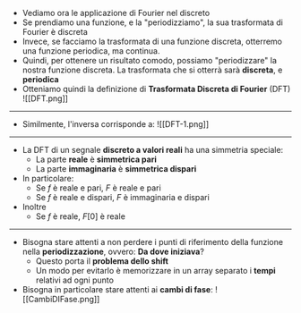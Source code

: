 + Vediamo ora le applicazione di Fourier nel discreto
+ Se prendiamo una funzione, e la "periodizziamo", la sua trasformata di Fourier è discreta
+ Invece, se facciamo la trasformata di una funzione discreta, otterremo una funzione periodica, ma continua.
+ Quindi, per ottenere un risultato comodo, possiamo "periodizzare" la nostra funzione discreta. La trasformata che si otterrà sarà **discreta**, e **periodica**
+ Otteniamo quindi la definizione di **Trasformata Discreta di Fourier** (DFT)
![[DFT.png]]
---
+ Similmente, l'inversa corrisponde a:
![[DFT-1.png]]
---
+ La DFT di un segnale **discreto a valori reali** ha una simmetria speciale: 
	+  La parte **reale** è **simmetrica pari** 
	+  La parte **immaginaria** è **simmetrica dispari**
+ In particolare:
	+ Se $f$ è reale e pari, $F$ è reale e pari
	+ Se $f$ è reale e dispari, $F$ è immaginaria e dispari
+ Inoltre
	+ Se $f$ è reale, $F[0]$ è reale
---
+ Bisogna stare attenti a non perdere i punti di riferimento della funzione nella **periodizzazione**, ovvero: **Da dove iniziava**?
	+ Questo porta il **problema dello shift**
	+ Un modo per evitarlo è memorizzare in un array separato i **tempi** relativi ad ogni punto
+ Bisogna in particolare stare attenti ai **cambi di fase**:
![[CambiDIFase.png]]